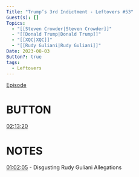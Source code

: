 ```yaml
---
Title: "Trump’s 3rd Indictment - Leftovers #53"
Guest(s): []
Topics:
  - "[[Steven Crowder|Steven Crowder]]"
  - "[[Donald Trump|Donald Trump]]"
  - "[[XQC|XQC]]"
  - "[[Rudy Guliani|Rudy Guliani]]"
Date: 2023-08-03
Button?: true
tags:
  - Leftovers
---
```

[Episode](https://youtu.be/PuHpRtKf3Mw)
# BUTTON
[02:13:20](https://www.youtube.com/watch?v=PuHpRtKf3Mw&t=8000s)

# NOTES
[01:02:05](https://youtu.be/PuHpRtKf3Mw?t=3725) - Disgusting Rudy Guliani Allegations